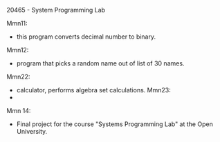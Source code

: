20465 - System Programming Lab

Mmn11:
 *  this program converts decimal number to binary.
 
Mmn12:
 *  program that picks a random name out of list of 30 names.
 
Mmn22:
 * calculator, performs algebra set calculations.
Mmn23:
  * 
  
Mmn 14:
 * Final project for the course "Systems Programming Lab" at the Open University.
